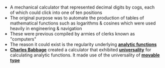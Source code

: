 - A mechanical calculator that represented decimal digits by cogs, each of which could click into one of ten positions 
- The original purpose was to automate the production of tables of mathematical functions such as logarithms & cosines which were used heavily in engineering & navigation
- These were previous compiled by armies of clerks known as "computers"
- The reason it could exist is the regularity underlying **[analytic functions](../notes/analytic_functions)**
- **[Charles Babbage](../notes/Charles_Babbage)** created a calculator that exhibited **[universality](../notes/universality)** for calculating analytic functions. It made use of the universality of **[movable type](../notes/movable_type)** 